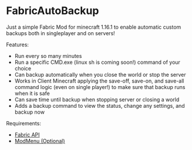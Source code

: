 # FabricAutoBackup
Just a simple Fabric Mod for minecraft 1.16.1 to enable automatic custom backups both in singleplayer and on servers!

Features:

- Run every so many minutes
- Run a specific CMD.exe (linux sh is coming soon!) command of your choice
- Can backup automatically when you close the world or stop the server
- Works in Client Minecraft applying the save-off, save-on, and save-all command logic (even on single player!) to make sure that backup runs when it is safe
- Can save time until backup when stopping server or closing a world
- Adds a backup command to view the status, change any settings, and backup now

Requirements: 
- [Fabric API](https://www.curseforge.com/minecraft/mc-mods/fabric-api)
- [ModMenu (Optional)](https://www.curseforge.com/minecraft/mc-mods/modmenu)
